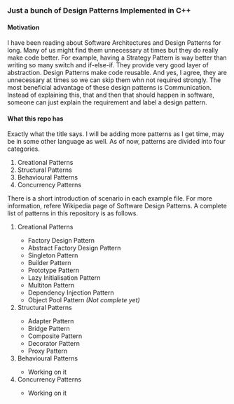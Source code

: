 ### Just a bunch of Design Patterns Implemented in C++
#### Motivation
I have been reading about Software Architectures and Design Patterns for long. Many of us might find them unnecessary at times but they do really make code better. For example, having a Strategy Pattern is way better than writing so many switch and if-else-if. They provide very good layer of abstraction. Design Patterns make code reusable. And yes, I agree, they are unnecessary at times so we can skip them whn not required strongly.
The most beneficial advantage of these design patterns is Communication. Instead of explaining this, that and then that should happen in software, someone can just explain the requirement and label a design pattern. 
#### What this repo has
Exactly what the title says. I will be adding more patterns as I get time, may be in some other language as well. As of now, patterns are divided into four categories.
<ol>
	<li>Creational Patterns</li>
	<li>Structural Patterns</li>
	<li>Behavioural Patterns</li>
	<li>Concurrency Patterns</li>
</ol>
There is a short introduction of scenario in each example file. For more information, refere Wikipedia page of Software Design Patterns.
A complete list of patterns in this repository is as follows.
<ol>
	<li>Creational Patterns</li>
	<ul>
	<li>Factory Design Pattern</li>
	<li>Abstract Factory Design Pattern</li>
	<li>Singleton Pattern</li>
	<li>Builder Pattern</li>
	<li>Prototype Pattern</li>
	<li>Lazy Initialisation Pattern</li>
	<li>Multiton Pattern</li>
	<li>Dependency Injection Pattern</li>
	<li>Object Pool Pattern <i>(Not complete yet)</i></li>
	</ul>
	<li>Structural Patterns</li>
	<ul>
	<li>Adapter Pattern</li>
	<li>Bridge Pattern</li>
	<li>Composite Pattern</li>
	<li>Decorator Pattern</li>
	<li>Proxy Pattern</li>
	</ul>
	<li>Behavioural Patterns</li>
	<ul>
	<li>Working on it</li>
	</ul>
	<li>Concurrency Patterns</li>
	<ul>
	<li>Working on it</li>
	</ul>
</ol>